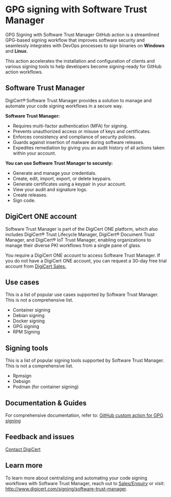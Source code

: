 # GPG signing with Software Trust Manager

GPG Signing with Software Trust Manager GitHub action is a streamlined GPG-based signing workflow that improves software security and seamlessly integrates with DevOps processes to sign binaries on **Windows** and **Linux**.

This action accelerates the installation and configuration of clients and various signing tools to help developers become signing-ready for GitHub action workflows.

## Software Trust Manager

DigiCert® Software Trust Manager provides a solution to manage and automate your code signing workflows in a secure way. 

**Software Trust Manager:**
- Requires multi-factor authentication (MFA) for signing.
- Prevents unauthorized access or misuse of keys and certificates.
- Enforces consistency and compliance of security policies.
- Guards against insertion of malware during software releases.
- Expedites remediation by giving you an audit history of all actions taken within your account.

**You can use Software Trust Manager to securely:**
- Generate and manage your credentials.
- Create, edit, import, export, or delete keypairs.
- Generate certificates using a keypair in your account.
- View your audit and signature logs.
- Create releases.
- Sign code.

## DigiCert ONE account

Software Trust Manager is part of the DigiCert ONE platform, which also includes DigiCert® Trust Lifecycle Manager, DigiCert® Document Trust Manager, and DigiCert® IoT Trust Manager, enabling organizations to manage their diverse PKI workflows from a single pane of glass.

You require a DigiCert ONE account to access Software Trust Manager. If you do not have a DigiCert ONE account, you can request a 30-day free trial account from [DigiCert Sales.](https://www.digicert.com/contact-us)

## Use cases

This is a list of popular use cases supported by Software Trust Manager. This is not a comprehensive list.
- Container signing
- Debian signing
- Docker signing
- GPG signing
- RPM Signing

## Signing tools

This is a list of popular signing tools supported by Software Trust Manager. This is not a comprehensive list.
- Rpmsign
- Debsign
- Podman (for container signing)

## Documentation & Guides

For comprehensive documentation, refer to: 
[GitHub custom action for GPG signing](https://docs.digicert.com/en/digicert-one/software-trust-manager/ci-cd-integrations/plugins/github-custom-action-for-gpg-keypair-signing.html)

## Feedback and issues
[Contact DigiCert](https://www.digicert.com/contact-us)

## Learn more
To learn more about centralizing and automating your code signing workflows with Software Trust Manager, reach out to [Sales/Enquiry](mailto:sales@digicert.com) or visit: http://www.digicert.com/signing/software-trust-manager.